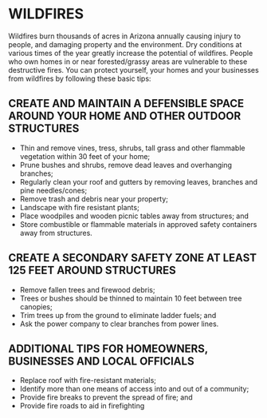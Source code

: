 # WILDFIRES

Wildfires burn thousands of acres in Arizona annually causing injury to people, and damaging property and the environment. Dry conditions at various times of the year greatly increase the potential of wildfires. People who own homes in or near forested/grassy areas are vulnerable to these destructive fires. You can protect yourself, your homes and your businesses from wildfires by following these basic tips:

## CREATE AND MAINTAIN A DEFENSIBLE SPACE AROUND YOUR HOME AND OTHER OUTDOOR STRUCTURES

- Thin and remove vines, tress, shrubs, tall grass and other flammable vegetation within 30 feet of your home;
- Prune bushes and shrubs, remove dead leaves and overhanging branches;
- Regularly clean your roof and gutters by removing leaves, branches and pine needles/cones;
- Remove trash and debris near your property;
- Landscape with fire resistant plants;
- Place woodpiles and wooden picnic tables away from structures; and
- Store combustible or flammable materials in approved safety containers away from structures.

## CREATE A SECONDARY SAFETY ZONE AT LEAST 125 FEET AROUND STRUCTURES

- Remove fallen trees and firewood debris;
- Trees or bushes should be thinned to maintain 10 feet between tree canopies;
- Trim trees up from the ground to eliminate ladder fuels; and
- Ask the power company to clear branches from power lines.

## ADDITIONAL TIPS FOR HOMEOWNERS, BUSINESSES AND LOCAL OFFICIALS

- Replace roof with fire-resistant materials;
- Identify more than one means of access into and out of a community;
- Provide fire breaks to prevent the spread of fire; and
- Provide fire roads to aid in firefighting